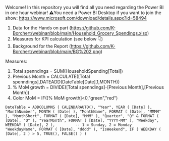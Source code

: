Welcome!
In this repository you will find all you need regarding the Power BI in one hour webinar!
⚠️You need a Power BI Desktop if you want to join the show: https://www.microsoft.com/download/details.aspx?id=58494

1) Data for the Hands on part (https://github.com/K-Borchert/webinar/blob/main/Household_Grocery_Spendings.xlsx)
2) Measures for KPI calculation (see below 👇)
3) Background for the Report (https://github.com/K-Borchert/webinar/blob/main/BG%202.png)

Measures:
1) Total spenndings = SUM(HouseholdSpending[Total])
2) Previous Month = CALCULATE([Total spenndings],DATEADD(DateTable[Date],1,MONTH))
3) % MoM growth = DIVIDE([Total spenndings]-[Previous Month],[Previous Month])
4) Color MoM = IF([% MoM growth]<0,"green","red")

   


`DateTable =
ADDCOLUMNS (
    CALENDARAUTO(),
    "Year", YEAR ( [Date] ),
    "MonthNumber", MONTH ( [Date] ),
    "MonthName", FORMAT ( [Date], "MMMM" ),
    "MonthShort", FORMAT ( [Date], "MMM" ),
    "Quarter", "Q" & FORMAT ( [Date], "Q" ),
    "YearMonth", FORMAT ( [Date], "YYYY-MM" ),
    "Weekday", WEEKDAY ( [Date], 2 ),         -- 1 = Sunday, 2 = Monday
    "WeekdayName", FORMAT ( [Date], "dddd" ),
    "IsWeekend", IF ( WEEKDAY ( [Date], 2 ) > 5, TRUE(), FALSE() )
)`

